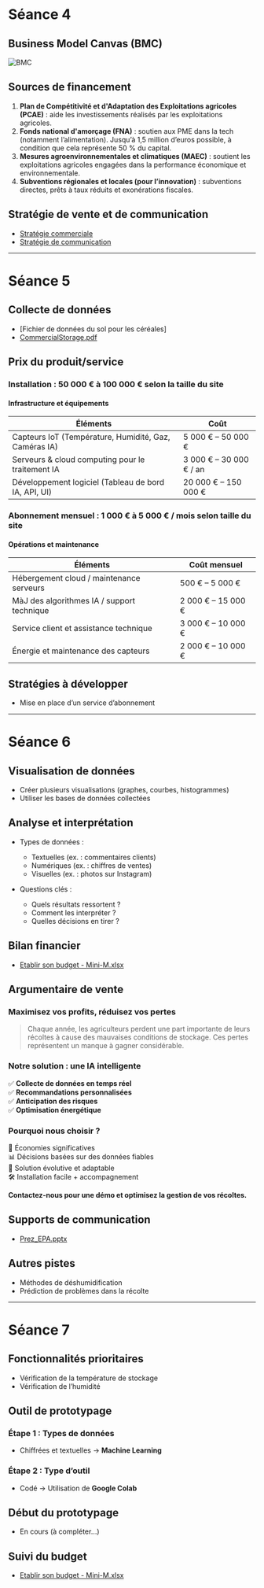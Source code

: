 # Séance 4

## Business Model Canvas (BMC)

![BMC](attachment:1ce1830d-88c4-4850-bdfc-2efaabac9cb3:image.png)

## Sources de financement

1. **Plan de Compétitivité et d'Adaptation des Exploitations agricoles (PCAE)** : aide les investissements réalisés par les exploitations agricoles.
2. **Fonds national d'amorçage (FNA)** : soutien aux PME dans la tech (notamment l’alimentation). Jusqu’à 1,5 million d’euros possible, à condition que cela représente 50 % du capital.
3. **Mesures agroenvironnementales et climatiques (MAEC)** : soutient les exploitations agricoles engagées dans la performance économique et environnementale.
4. **Subventions régionales et locales (pour l’innovation)** : subventions directes, prêts à taux réduits et exonérations fiscales.

## Stratégie de vente et de communication

- [Stratégie commerciale](https://www.notion.so/Strat-gie-commercial-1b684e865d1c807ba568ebff24754bd5?pvs=21)
- [Stratégie de communication](https://www.notion.so/Strat-gie-de-communication-1b684e865d1c80b8b3a5df71b6c8d99d?pvs=21)

---

# Séance 5

## Collecte de données

- [Fichier de données du sol pour les céréales]
- [CommercialStorage.pdf](attachment:1bcef761-ccb1-4f95-bc63-c65769a8c452:CommercialStorage.pdf)

## Prix du produit/service

### Installation : 50 000 € à 100 000 € selon la taille du site

#### **Infrastructure et équipements**

| Éléments | Coût |
| --- | --- |
| Capteurs IoT (Température, Humidité, Gaz, Caméras IA) | 5 000 € – 50 000 € |
| Serveurs & cloud computing pour le traitement IA | 3 000 € – 30 000 € / an |
| Développement logiciel (Tableau de bord IA, API, UI) | 20 000 € – 150 000 € |

### Abonnement mensuel : 1 000 € à 5 000 € / mois selon taille du site

#### **Opérations et maintenance**

| Éléments | Coût mensuel |
| --- | --- |
| Hébergement cloud / maintenance serveurs | 500 € – 5 000 € |
| MàJ des algorithmes IA / support technique | 2 000 € – 15 000 € |
| Service client et assistance technique | 3 000 € – 10 000 € |
| Énergie et maintenance des capteurs | 2 000 € – 10 000 € |

## Stratégies à développer

- Mise en place d’un service d’abonnement

---

# Séance 6

## Visualisation de données

- Créer plusieurs visualisations (graphes, courbes, histogrammes)
- Utiliser les bases de données collectées

## Analyse et interprétation

- Types de données :
  - Textuelles (ex. : commentaires clients)
  - Numériques (ex. : chiffres de ventes)
  - Visuelles (ex. : photos sur Instagram)

- Questions clés :
  - Quels résultats ressortent ?
  - Comment les interpréter ?
  - Quelles décisions en tirer ?

## Bilan financier

- [Etablir son budget - Mini-M.xlsx](attachment:ca5b6301-bab4-4ea3-b266-352543d90f16:Etablir_son_budget_-_Mini-M.xlsx)

## Argumentaire de vente

### **Maximisez vos profits, réduisez vos pertes**

> Chaque année, les agriculteurs perdent une part importante de leurs récoltes à cause des mauvaises conditions de stockage. Ces pertes représentent un manque à gagner considérable.

### **Notre solution : une IA intelligente**

✅ **Collecte de données en temps réel**  
✅ **Recommandations personnalisées**  
✅ **Anticipation des risques**  
✅ **Optimisation énergétique**

### **Pourquoi nous choisir ?**

🌾 Économies significatives  
📊 Décisions basées sur des données fiables  
🔄 Solution évolutive et adaptable  
🛠 Installation facile + accompagnement

**Contactez-nous pour une démo et optimisez la gestion de vos récoltes.**

## Supports de communication

- [Prez_EPA.pptx](attachment:80694dc4-a4bb-4a2a-bb14-1014498509bf:Prez_EPA.pptx)

## Autres pistes

- Méthodes de déshumidification
- Prédiction de problèmes dans la récolte

---

# Séance 7

## Fonctionnalités prioritaires

- Vérification de la température de stockage
- Vérification de l’humidité

## Outil de prototypage

### Étape 1 : Types de données
- Chiffrées et textuelles → **Machine Learning**

### Étape 2 : Type d’outil
- Codé → Utilisation de **Google Colab**

## Début du prototypage

- En cours (à compléter…)

## Suivi du budget

- [Etablir son budget - Mini-M.xlsx](attachment:f4696d24-564c-49b4-a7f5-3b8eb38c611a:Etablir_son_budget_-_Mini-M.xlsx)
